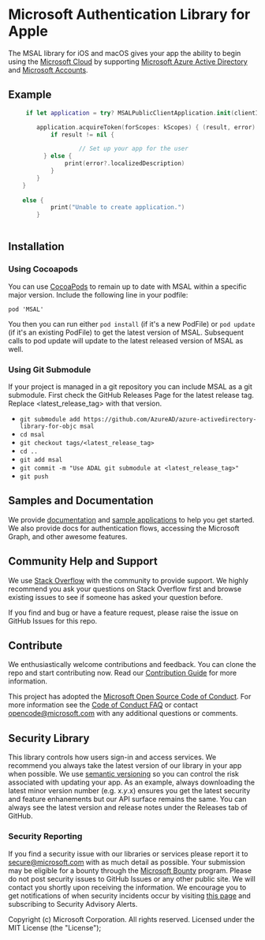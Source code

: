 Microsoft Authentication Library for Apple
=====================================

The MSAL library for iOS and macOS gives your app the ability to begin using the [Microsoft Cloud](https://cloud.microsoft.com) by supporting [Microsoft Azure Active Directory](https://azure.microsoft.com/en-us/services/active-directory/) and [Microsoft Accounts](https://account.microsoft.com).

## Example

```swift
     if let application = try? MSALPublicClientApplication.init(clientId: kClientID, authority: kAuthority) {

        application.acquireToken(forScopes: kScopes) { (result, error) in
            if result != nil {

                    // Set up your app for the user
          } else {
                print(error?.localizedDescription)
            }
        }
    }
        
    else {
            print("Unable to create application.")
        }
        
```

## Installation

### Using Cocoapods

You can use [CocoaPods](https://cocoapods.org) to remain up to date with MSAL within a specific major version. Include the following line in your podfile:

`pod 'MSAL'`

You then you can run either `pod install` (if it's a new PodFile) or `pod update` (if it's an existing PodFile) to get the latest version of MSAL. Subsequent calls to pod update will update to the latest released version of MSAL as well.

### Using Git Submodule

If your project is managed in a git repository you can include MSAL as a git submodule. First check the GitHub Releases Page for the latest release tag. Replace <latest_release_tag> with that version.

* `git submodule add https://github.com/AzureAD/azure-activedirectory-library-for-objc msal`
* `cd msal`
* `git checkout tags/<latest_release_tag>`
* `cd ..`
* `git add msal`
* `git commit -m "Use ADAL git submodule at <latest_release_tag>"`
* `git push`

## Samples and Documentation

We provide [documentation](https://docs.microsoft.com/en-us/azure/active-directory/develop/active-directory-developers-guide) and [sample applications](https://github.com/Azure-Samples) to help you get started. We also provide docs for authentication flows, accessing the Microsoft Graph, and other awesome features. 

## Community Help and Support

We use [Stack Overflow](http://stackoverflow.com/questions/tagged/msal) with the community to provide support. We highly recommend you ask your questions on Stack Overflow first and browse existing issues to see if someone has asked your question before. 

If you find and bug or have a feature request, please raise the issue on GitHub Issues for this repo.

## Contribute

We enthusiastically welcome contributions and feedback. You can clone the repo and start contributing now. Read our [Contribution Guide](Contributing.md) for more information.

This project has adopted the [Microsoft Open Source Code of Conduct](https://opensource.microsoft.com/codeofconduct/). For more information see the [Code of Conduct FAQ](https://opensource.microsoft.com/codeofconduct/faq/) or contact [opencode@microsoft.com](mailto:opencode@microsoft.com) with any additional questions or comments.

## Security Library

This library controls how users sign-in and access services. We recommend you always take the latest version of our library in your app when possible. We use [semantic versioning](http://semver.org) so you can control the risk associated with updating your app. As an example, always downloading the latest minor version number (e.g. x.*y*.x) ensures you get the latest security and feature enhanements but our API surface remains the same. You can always see the latest version and release notes under the Releases tab of GitHub.

### Security Reporting

If you find a security issue with our libraries or services please report it to [secure@microsoft.com](mailto:secure@microsoft.com) with as much detail as possible. Your submission may be eligible for a bounty through the [Microsoft Bounty](http://aka.ms/bugbounty) program. Please do not post security issues to GitHub Issues or any other public site. We will contact you shortly upon receiving the information. We encourage you to get notifications of when security incidents occur by visiting [this page](https://technet.microsoft.com/en-us/security/dd252948) and subscribing to Security Advisory Alerts.


Copyright (c) Microsoft Corporation.  All rights reserved. Licensed under the MIT License (the "License");

